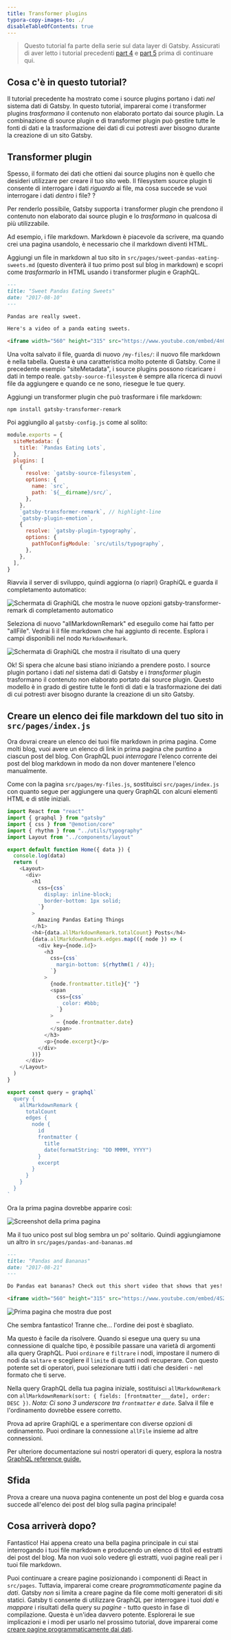 ```yaml
---
title: Transformer plugins
typora-copy-images-to: ./
disableTableOfContents: true
---
```


> Questo tutorial fa parte della serie sul data layer di Gatsby. Assicurati di aver letto i tutorial precedenti [part 4](/tutorial/part-four/) e [part 5](/tutorial/part-five/) prima di continuare qui.

## Cosa c'è in questo tutorial?

Il tutorial precedente ha mostrato come i source plugins portano i dati _nel_ sistema dati di Gatsby. In questo tutorial, imparerai come i transformer plugins _trasformano_ il contenuto non elaborato portato dai source plugin. La combinazione di source plugin e di transformer plugin può gestire tutte le fonti di dati e la trasformazione dei dati di cui potresti aver bisogno durante la creazione di un sito Gatsby.

## Transformer plugin

Spesso, il formato dei dati che ottieni dai source plugins non è quello che desideri utilizzare per creare il tuo sito web. Il filesystem source plugin ti consente di interrogare i dati _riguardo_ ai file, ma cosa succede se vuoi interrogare i dati _dentro_ i file? ?

Per renderlo possibile, Gatsby supporta i transformer plugin che prendono il contenuto non elaborato dai source plugin e lo _trasformano_ in qualcosa di più utilizzabile.

Ad esempio, i file markdown. Markdown è piacevole da scrivere, ma quando crei una pagina usandolo, è necessario che il markdown diventi HTML.

Aggiungi un file in markdown al tuo sito in `src/pages/sweet-pandas-eating-sweets.md` (questo diventerà il tuo primo post sul blog in markdown) e scopri come _trasformarlo_ in HTML usando i transformer plugin e GraphQL.

```markdown:title=src/pages/sweet-pandas-eating-sweets.md
---
title: "Sweet Pandas Eating Sweets"
date: "2017-08-10"
---

Pandas are really sweet.

Here's a video of a panda eating sweets.

<iframe width="560" height="315" src="https://www.youtube.com/embed/4n0xNbfJLR8" frameborder="0" allowfullscreen></iframe>
```

Una volta salvato il file, guarda di nuovo `/my-files/`: il nuovo file markdown è nella tabella. Questa è una caratteristica molto potente di Gatsby. Come il precedente esempio "siteMetadata", i source plugins possono ricaricare i dati in tempo reale. `gatsby-source-filesystem` è sempre alla ricerca di nuovi file da aggiungere e quando ce ne sono, riesegue le tue query.

Aggiungi un transformer plugin che può trasformare i file markdown:

```shell
npm install gatsby-transformer-remark
```

Poi aggiungilo al `gatsby-config.js` come al solito:

```javascript:title=gatsby-config.js
module.exports = {
  siteMetadata: {
    title: `Pandas Eating Lots`,
  },
  plugins: [
    {
      resolve: `gatsby-source-filesystem`,
      options: {
        name: `src`,
        path: `${__dirname}/src/`,
      },
    },
    `gatsby-transformer-remark`, // highlight-line
    `gatsby-plugin-emotion`,
    {
      resolve: `gatsby-plugin-typography`,
      options: {
        pathToConfigModule: `src/utils/typography`,
      },
    },
  ],
}
```

Riavvia il server di sviluppo, quindi aggiorna (o riapri) GraphiQL e guarda il completamento automatico:

![Schermata di GraphiQL che mostra le nuove opzioni `gatsby-transformer-remark` di completamento automatico](markdown-autocomplete.png)

Seleziona di nuovo "allMarkdownRemark" ed eseguilo come hai fatto per "allFile". Vedrai lì il file markdown che hai aggiunto di recente. Esplora i campi disponibili nel nodo `MarkdownRemark`.

![Schermata di GraphiQL che mostra il risultato di una query](markdown-query.png)

Ok! Si spera che alcune basi stiano iniziando a prendere posto. I source plugin portano i dati _nel_ sistema dati di Gatsby e i _transformer_ plugin trasformano il contenuto non elaborato portato dai source plugin. Questo modello è in grado di gestire tutte le fonti di dati e la trasformazione dei dati di cui potresti aver bisogno durante la creazione di un sito Gatsby.

## Creare un elenco dei file markdown del tuo sito in `src/pages/index.js`

Ora dovrai creare un elenco dei tuoi file markdown in prima pagina. Come molti blog, vuoi avere un elenco di link in prima pagina che puntino a ciascun post del blog. Con GraphQL puoi _interrogare_ l'elenco corrente dei post del blog markdown in modo da non dover mantenere l'elenco manualmente.

Come con la pagina `src/pages/my-files.js`, sostituisci `src/pages/index.js` con quanto segue per aggiungere una query GraphQL con alcuni elementi HTML e di stile iniziali.

```jsx:title=src/pages/index.js
import React from "react"
import { graphql } from "gatsby"
import { css } from "@emotion/core"
import { rhythm } from "../utils/typography"
import Layout from "../components/layout"

export default function Home({ data }) {
  console.log(data)
  return (
    <Layout>
      <div>
        <h1
          css={css`
            display: inline-block;
            border-bottom: 1px solid;
          `}
        >
          Amazing Pandas Eating Things
        </h1>
        <h4>{data.allMarkdownRemark.totalCount} Posts</h4>
        {data.allMarkdownRemark.edges.map(({ node }) => (
          <div key={node.id}>
            <h3
              css={css`
                margin-bottom: ${rhythm(1 / 4)};
              `}
            >
              {node.frontmatter.title}{" "}
              <span
                css={css`
                  color: #bbb;
                `}
              >
                — {node.frontmatter.date}
              </span>
            </h3>
            <p>{node.excerpt}</p>
          </div>
        ))}
      </div>
    </Layout>
  )
}

export const query = graphql`
  query {
    allMarkdownRemark {
      totalCount
      edges {
        node {
          id
          frontmatter {
            title
            date(formatString: "DD MMMM, YYYY")
          }
          excerpt
        }
      }
    }
  }
`
```

Ora la prima pagina dovrebbe apparire così:

![Screenshot della prima pagina](frontpage.png)

Ma il tuo unico post sul blog sembra un po' solitario. Quindi aggiungiamone un altro in `src/pages/pandas-and-bananas.md`

```markdown:title=src/pages/pandas-and-bananas.md
---
title: "Pandas and Bananas"
date: "2017-08-21"
---

Do Pandas eat bananas? Check out this short video that shows that yes! pandas do seem to really enjoy bananas!

<iframe width="560" height="315" src="https://www.youtube.com/embed/4SZl1r2O_bY" frameborder="0" allowfullscreen></iframe>
```

![Prima pagina che mostra due post](two-posts.png)

Che sembra fantastico! Tranne che... l'ordine dei post è sbagliato.

Ma questo è facile da risolvere. Quando si esegue una query su una connessione di qualche tipo, è possibile passare una varietà di argomenti alla query GraphQL. Puoi `ordinare` e `filtrare` i nodi, impostare il numero di nodi da `saltare` e scegliere il `limite` di quanti nodi recuperare. Con questo potente set di operatori, puoi selezionare tutti i dati che desideri - nel formato che ti serve.

Nella query GraphQL della tua pagina iniziale, sostituisci `allMarkdownRemark` con `allMarkdownRemark(sort: { fields: [frontmatter___date], order: DESC })`. _Nota: Ci sono 3 underscore tra `frontmatter` e `date`._ Salva il file e l'ordinamento dovrebbe essere corretto.

Prova ad aprire GraphiQL e a sperimentare con diverse opzioni di ordinamento. Puoi ordinare la connessione `allFile` insieme ad altre connessioni.

Per ulteriore documentazione sui nostri operatori di query, esplora la nostra [GraphQL reference guide.](/docs/graphql-reference/)

## Sfida

Prova a creare una nuova pagina contenente un post del blog e guarda cosa succede all'elenco dei post del blog sulla pagina principale!

## Cosa arriverà dopo?

Fantastico! Hai appena creato una bella pagina principale in cui stai interrogando i tuoi file markdown e producendo un elenco di titoli ed estratti dei post del blog. Ma non vuoi solo vedere gli estratti, vuoi pagine reali per i tuoi file markdown.

Puoi continuare a creare pagine posizionando i componenti di React in `src/pages`. Tuttavia, imparerai come creare _programmaticamente_ pagine da _dati_. Gatsby _non_ si limita a creare pagine da file come molti generatori di siti statici. Gatsby ti consente di utilizzare GraphQL per interrogare i tuoi _dati_ e _mappare_ i risultati della query su _pagine_ - tutto questo in fase di compilazione. Questa è un'idea davvero potente. Esplorerai le sue implicazioni e i modi per usarlo nel prossimo tutorial, dove imparerai come [creare pagine programmaticamente dai dati](/tutorial/part-seven/).
